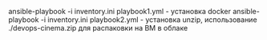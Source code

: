 ansible-playbook -i inventory.ini playbook1.yml - установка docker
ansible-playbook -i inventory.ini playbook2.yml - установка unzip, использование ./devops-cinema.zip для распаковки на ВМ в облаке
 
